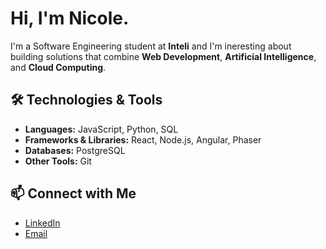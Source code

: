 

# Hi, I'm Nicole.

I'm a Software Engineering student at **Inteli** and I'm ineresting about building solutions that combine **Web Development**, **Artificial Intelligence**, and **Cloud Computing**.  

## 🛠️ Technologies & Tools
- **Languages:** JavaScript, Python, SQL  
- **Frameworks & Libraries:** React, Node.js, Angular, Phaser  
- **Databases:** PostgreSQL  
- **Other Tools:** Git  

## 📫 Connect with Me
- [LinkedIn]((https://www.linkedin.com/in/nicolezanin/))  
- [Email](nicolezaninsilva@gmail.com)  


